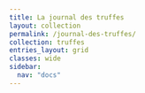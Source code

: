 ```yaml
---
title: La journal des truffes
layout: collection
permalink: /journal-des-truffes/
collection: truffes
entries_layout: grid
classes: wide
sidebar:
  nav: "docs"
---
```

<br>
&nbsp;
<br>